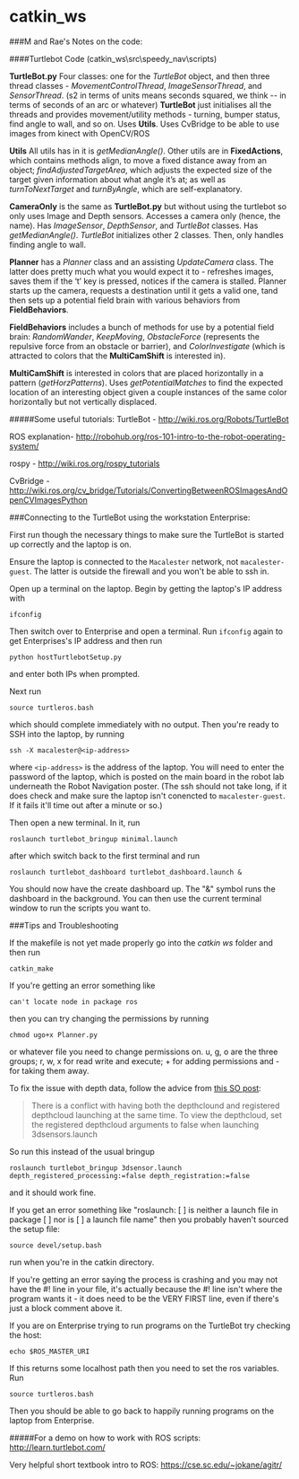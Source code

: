 # catkin_ws

###M and Rae's Notes on the code:


####Turtlebot Code (catkin_ws\src\speedy_nav\scripts)

__TurtleBot.py__ Four classes: one for the _TurtleBot_ object, and then three thread classes - _MovementControlThread_, _ImageSensorThread_, and _SensorThread_. (s2 in terms of units means seconds squared, we think -- in terms of seconds of an arc or whatever)
__TurtleBot__ just initialises all the threads and provides movement/utility methods - turning, bumper status, find angle to wall, and so on. Uses __Utils__. Uses CvBridge to be able to use images from kinect with OpenCV/ROS

__Utils__ All utils has in it is _getMedianAngle()_. Other utils are in __FixedActions__, which contains methods align, to move a fixed distance away from an object; _findAdjustedTargetArea_, which adjusts the expected size of the target given information about what angle it’s at; as well as _turnToNextTarget_ and _turnByAngle_, which are self-explanatory.

__CameraOnly__ is the same as __TurtleBot.py__ but without using the turtlebot so only uses Image and Depth sensors. Accesses a camera only (hence, the name). Has _ImageSensor_, _DepthSensor_, and _TurtleBot_ classes. Has _getMedianAngle()_. _TurtleBot_ initializes other 2 classes. Then, only handles finding angle to wall. 

__Planner__ has a _Planner_ class and an assisting _UpdateCamera_ class. The latter does pretty much what you would expect it to - refreshes images, saves them if the ‘t’ key is pressed, notices if the camera is stalled. 
Planner starts up the camera, requests a destination until it gets a valid one, tand then sets up a potential field brain with various behaviors from __FieldBehaviors__.

__FieldBehaviors__ includes a bunch of methods for use by a potential field brain: _RandomWander_, _KeepMoving_, _ObstacleForce_ (represents the repulsive force from an obstacle or barrier), and _ColorInvestigate_ (which is attracted to colors that the __MultiCamShift__ is interested in).

__MultiCamShift__ is interested in colors that are placed horizontally in a pattern (_getHorzPatterns_). Uses _getPotentialMatches_ to find the expected location of an interesting object given a couple instances of the same color horizontally but not vertically displaced.


#####Some useful tutorials:
TurtleBot - http://wiki.ros.org/Robots/TurtleBot

ROS explanation- http://robohub.org/ros-101-intro-to-the-robot-operating-system/

rospy - http://wiki.ros.org/rospy_tutorials

CvBridge - http://wiki.ros.org/cv_bridge/Tutorials/ConvertingBetweenROSImagesAndOpenCVImagesPython 



###Connecting to the TurtleBot using the workstation Enterprise:

First run though the necessary things to make sure the TurtleBot is started up correctly and the laptop is on. 

Ensure the laptop is connected to the `Macalester` network, not `macalester-guest`. The latter is outside the firewall and you won't be able to ssh in.

Open up a terminal on the laptop. Begin by getting the laptop's IP address with 
```
ifconfig
```
Then switch over to Enterprise and open a terminal. Run `ifconfig` again to get Enterprises's IP address and then run
```
python hostTurtlebotSetup.py
```
and enter both IPs when prompted. 

Next run 
```
source turtleros.bash
```
which should complete immediately with no output. Then you're ready to SSH into the laptop, by running
```
ssh -X macalester@<ip-address>
```
where `<ip-address>` is the address of the laptop. You will need to enter the password of the laptop, which is posted on the main board in the robot lab underneath the Robot Navigation poster. (The ssh should not take long, if it does check and make sure the laptop isn't conencted to `macalester-guest`. If it fails it'll time out after a minute or so.)

Then open a new terminal. In it, run 
```
roslaunch turtlebot_bringup minimal.launch
```
after which switch back to the first terminal and run 
```
roslaunch turtlebot_dashboard turtlebot_dashboard.launch &
```
You should now have the create dashboard up. 
The "&" symbol runs the dashboard in the background. You can then use the current terminal window to run the scripts you want to.


###Tips and Troubleshooting

If the makefile is not yet made properly go into the _catkin ws_ folder and then run 
```
catkin_make
```

If you're getting an error something like 
```
can't locate node in package ros
```
then you can try changing the permissions by running
```
chmod ugo+x Planner.py
```
or whatever file you need to change permissions on.
u, g, o are the three groups; r, w, x for read write and execute; + for adding permissions and - for taking them away.

To fix the issue with depth data, follow the advice from [this SO post](http://answers.ros.org/question/163551/no-depth-data-received-from-kinect-on-turtlebot/):

>There is a conflict with having both the depthclound and registered depthcloud launching at the same time. To view the depthcloud, set the registered depthcloud arguments to false when launching 3dsensors.launch

So run this instead of the usual bringup
```
roslaunch turtlebot_bringup 3dsensor.launch depth_registered_processing:=false depth_registration:=false
```
and it should work fine.

If you get an error something like "roslaunch: [ ] is neither a launch file in package [ ] nor is [ ] a launch file name" then you probably haven't sourced the setup file:
```
source devel/setup.bash
```
run when you're in the catkin directory.

If you're getting an error saying the process is crashing and you may not have the #! line in your file, it's actually because the #! line isn't where the program wants it - it does need to be the VERY FIRST line, even if there's just a block comment above it.

If you are on Enterprise trying to run programs on the TurtleBot try checking the host:
```
echo $ROS_MASTER_URI
```
If this returns some localhost path then you need to set the ros variables. Run
```
source turtleros.bash
```
Then you should be able to go back to happily running programs on the laptop from Enterprise. 

#####For a demo on how to work with ROS scripts: http://learn.turtlebot.com/

Very helpful short textbook intro to ROS: https://cse.sc.edu/~jokane/agitr/


